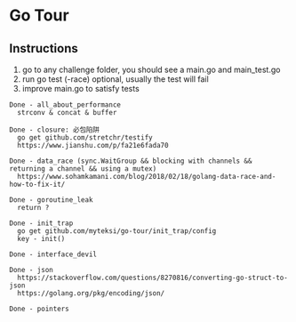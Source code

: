 # Go Tour

## Instructions
1. go to any challenge folder, you should see a main.go and main_test.go
2. run go test (-race) optional, usually the test will fail
3. improve main.go to satisfy tests


```
Done - all_about_performance
  strconv & concat & buffer

Done - closure: 必包陷阱
  go get github.com/stretchr/testify
  https://www.jianshu.com/p/fa21e6fada70

Done - data_race (sync.WaitGroup && blocking with channels && returning a channel && using a mutex)
  https://www.sohamkamani.com/blog/2018/02/18/golang-data-race-and-how-to-fix-it/

Done - goroutine_leak
  return ?
  
Done - init_trap
  go get github.com/myteksi/go-tour/init_trap/config
  key - init()

Done - interface_devil

Done - json
  https://stackoverflow.com/questions/8270816/converting-go-struct-to-json
  https://golang.org/pkg/encoding/json/

Done - pointers

```
